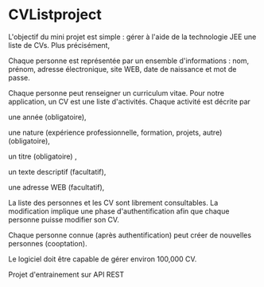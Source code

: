 # CVListproject
L'objectif du mini projet est simple : gérer à l'aide de la technologie JEE une liste de CVs. Plus précisément,

Chaque personne est représentée par un ensemble d'informations : nom, prénom, adresse électronique, site WEB, date de naissance et mot de passe.


Chaque personne peut renseigner un curriculum vitae. Pour notre application, un CV est une liste d'activités. Chaque activité est décrite par

une année (obligatoire),

une nature (expérience professionnelle, formation, projets, autre) (obligatoire),

un titre (obligatoire) ,

un texte descriptif (facultatif),

une adresse WEB (facultatif),

La liste des personnes et les CV sont librement consultables. La modification implique une phase d'authentification afin que chaque personne puisse modifier son CV.

Chaque personne connue (après authentification) peut créer de nouvelles personnes (cooptation).

Le logiciel doit être capable de gérer environ 100,000 CV.

Projet d'entrainement sur API REST
